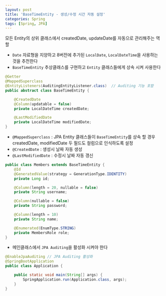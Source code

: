```yaml
---
layout: post
title: 'BaseTimeEntity - 생성/수정 시간 자동 설정'
categories: Spring
tags: [Spring, JPA]
---
```

모든 Entity의 상위 클래스에서 createdDate, updateDate를 자동으로 관리해주는 역할

- `Date` 자료형을 지양하고 8버전에 추가된 `LocalDate`, `LocalDateTime`을 사용하는 것을 추천한다
- `BaseTimeEntity` 추상클래스를 구현하고 `Entity` 클래스들에게 상속 시켜 사용한다

```java
@Getter
@MappedSuperclass
@EntityListeners(AuditingEntityListener.class)  // Auditing 기능 포함
public abstract class BaseTimeEntity {

    @CreatedDate
    @Column(updatable = false)
    private LocalDateTime createdDate;

    @LastModifiedDate
    private LocalDateTime modifiedDate;
}

```
- `@MappedSuperclass` : JPA Entity 클래스들이 `BaseTimeEntity`를 상속 할 경우 createdDate, modifiedDate 두 필드도 컬럼으로 인식하도록 설정
- `@CreatedDate` : 생성시 날짜 자동 생성
- `@LastModifiedDate` : 수정시 날짜 자동 갱신

```java
public class Members extends BaseTimeEntity {
    @Id
    @GeneratedValue(strategy = GenerationType.IDENTITY)
    private Long id;

    @Column(length = 20, nullable = false)
    private String username;

    @Column(nullable = false)
    private String password;

    @Column(length = 10)
    private String name;

    @Enumerated(EnumType.STRING)
    private MembersRole role;
}
```

- 메인클래스에서 `JPA Auditing`을 활성화 시켜야 한다

```java
@EnableJpaAuditing // JPA Auditing 활성화
@SpringBootApplication
public class Application {

    public static void main(String[] args) {
        SpringApplication.run(Application.class, args);
    }
}
```